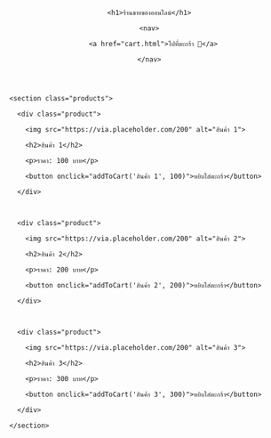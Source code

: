 <!DOCTYPE html>

<html lang="th">

<head>

  <meta charset="UTF-8">

  <meta name="viewport" content="width=device-width, initial-scale=1.0">

  <title>ร้านขายของ</title>

  <link rel="stylesheet" href="style.css">

</head>

<body>

  <header>

    <h1>ร้านขายของออนไลน์</h1>

    <nav>

      <a href="cart.html">ไปที่ตะกร้า 🛒</a>

    </nav>

  </header>



  <main>

    <section class="products">

      <div class="product">

        <img src="https://via.placeholder.com/200" alt="สินค้า 1">

        <h2>สินค้า 1</h2>

        <p>ราคา: 100 บาท</p>

        <button onclick="addToCart('สินค้า 1', 100)">หยิบใส่ตะกร้า</button>

      </div>



      <div class="product">

        <img src="https://via.placeholder.com/200" alt="สินค้า 2">

        <h2>สินค้า 2</h2>

        <p>ราคา: 200 บาท</p>

        <button onclick="addToCart('สินค้า 2', 200)">หยิบใส่ตะกร้า</button>

      </div>



      <div class="product">

        <img src="https://via.placeholder.com/200" alt="สินค้า 3">

        <h2>สินค้า 3</h2>

        <p>ราคา: 300 บาท</p>

        <button onclick="addToCart('สินค้า 3', 300)">หยิบใส่ตะกร้า</button>

      </div>

    </section>

  </main>



  <script src="script.js"></script>

</body>

</html>
